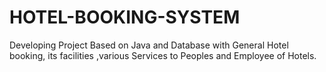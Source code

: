 # HOTEL-BOOKING-SYSTEM
Developing Project Based on Java and Database with General Hotel  booking, its facilities ,various Services to Peoples and Employee of Hotels.
